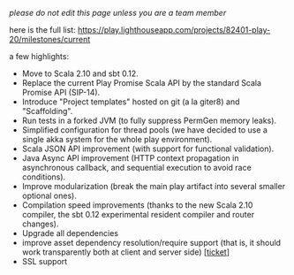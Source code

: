 _please do not edit this page unless you are a team member_

here is the full list:
https://play.lighthouseapp.com/projects/82401-play-20/milestones/current

a few highlights:

* Move to Scala 2.10 and sbt 0.12. 
* Replace the current Play Promise Scala API by the standard Scala 
Promise API (SIP-14). 
* Introduce "Project templates" hosted on git (a la giter8) and "Scaffolding". 
* Run tests in a forked JVM (to fully suppress PermGen memory leaks). 
* Simplified configuration for thread pools (we have decided to use a 
single akka system for the whole play environment). 
* Scala JSON API improvement (with support for functional validation). 
* Java Async API improvement (HTTP context propagation in asynchronous 
callback, and sequential execution to avoid race conditions). 
* Improve modularization (break the main play artifact into several 
smaller optional ones). 
* Compilation speed improvements (thanks to the new Scala 2.10 
compiler, the sbt 0.12 experimental resident compiler and router changes). 
* Upgrade all dependencies
* improve asset dependency resolution/require support (that is, it should work transparently both at client and server side) [[ticket](https://play.lighthouseapp.com/projects/82401-play-20/tickets/610)]
* SSL support